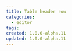 ```yaml
---
title: Table header row
categories:
  - editor
tags:
created: 1.0.0-alpha.11
updated: 1.0.0-alpha.11
---
```

